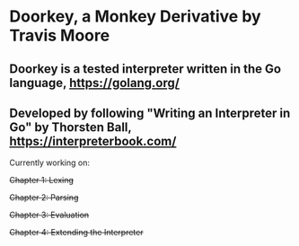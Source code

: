 
# Doorkey, a Monkey Derivative by Travis Moore

## Doorkey is a tested interpreter written in the Go language, <https://golang.org/>

## Developed by following "Writing an Interpreter in Go" by Thorsten Ball, <https://interpreterbook.com/>

Currently working on:

~~Chapter 1: Lexing~~

~~Chapter 2: Parsing~~

~~Chapter 3: Evaluation~~

~~Chapter 4: Extending the Interpreter~~
